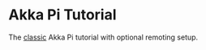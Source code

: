 Akka Pi Tutorial
=======
The [classic](http://typesafe.com/resources/tutorials/getting-started-with-akka-scala.html) Akka Pi tutorial with optional remoting setup.